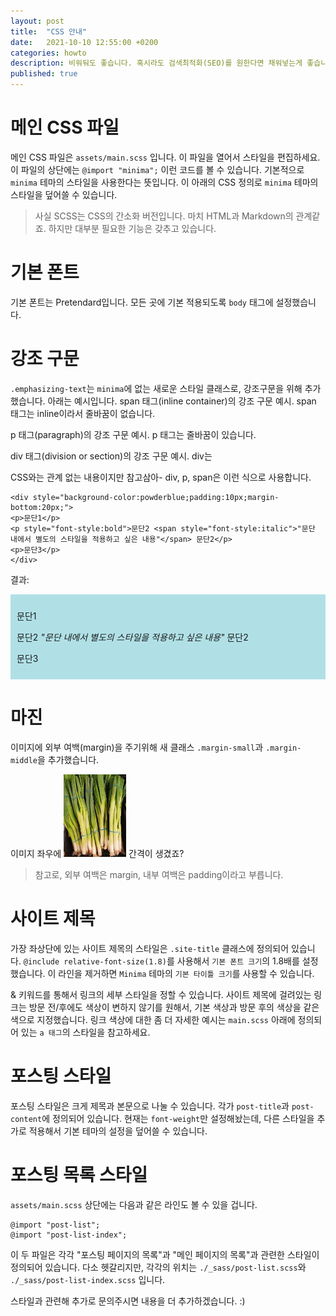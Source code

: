 ```yaml
---
layout: post
title:  "CSS 안내"
date:   2021-10-10 12:55:00 +0200
categories: howto
description: 비워둬도 좋습니다. 혹시라도 검색최적화(SEO)를 원한다면 채워넣는게 좋습니다.
published: true
---
```


# 메인 CSS 파일
메인 CSS 파일은 `assets/main.scss` 입니다. 이 파일을 열어서 스타일을 편집하세요. 이 파일의 상단에는 `@import "minima";` 이런 코드를 볼 수 있습니다. 기본적으로 `minima` 테마의 스타일을 사용한다는 뜻입니다. 이 아래의 CSS 정의로 `minima` 테마의 스타일을 덮어쓸 수 있습니다.
> 사실 SCSS는 CSS의 간소화 버전입니다. 마치 HTML과 Markdown의 관계같죠. 하지만 대부분 필요한 기능은 갖추고 있습니다.

# 기본 폰트
기본 폰트는 Pretendard입니다. 모든 곳에 기본 적용되도록 `body` 태그에 설정했습니다.

# 강조 구문
`.emphasizing-text`는 `minima`에 없는 새로운 스타일 클래스로, 강조구문을 위해 추가했습니다. 아래는 예시입니다.
<span class='emphasizing-text'>span 태그(inline container)의 강조 구문 예시. span 태그는 inline이라서 줄바꿈이 없습니다.</span>
<p class='emphasizing-text'>p 태그(paragraph)의 강조 구문 예시. p 태그는 줄바꿈이 있습니다.</p>
<div class='emphasizing-text'>div 태그(division or section)의 강조 구문 예시. div는 </div>
<p/>
CSS와는 관계 없는 내용이지만 참고삼아- div, p, span은 이런 식으로 사용합니다.

    <div style="background-color:powderblue;padding:10px;margin-bottom:20px;">
    <p>문단1</p>
    <p style="font-style:bold">문단2 <span style="font-style:italic">"문단 내에서 별도의 스타일을 적용하고 싶은 내용"</span> 문단2</p>
    <p>문단3</p>
    </div>

결과:
<div style="background-color:powderblue;padding:10px;margin-bottom:20px;">
<p>문단1</p>
<p style="font-style:bold">문단2 <span style="font-style:italic">"문단 내에서 별도의 스타일을 적용하고 싶은 내용"</span> 문단2</p>
<p>문단3</p>
</div>

# 마진
이미지에 외부 여백(margin)을 주기위해 새 클래스 `.margin-small`과 `.margin-middle`을 추가했습니다.

이미지 좌우에 <img class="margin-middle" src="/asset/images/pa.jpg" width="100px" />
간격이 생겼죠?
> 참고로, 외부 여백은 margin, 내부 여백은 padding이라고 부릅니다.

# 사이트 제목
가장 좌상단에 있는 사이트 제목의 스타일은 `.site-title` 클래스에 정의되어 있습니다. `@include relative-font-size(1.8)`를 사용해서 `기본 폰트 크기`의 1.8배를 설정했습니다. 이 라인을 제거하면 `Minima` 테마의 `기본 타이틀 크기`를 사용할 수 있습니다.

& 키워드를 통해서 링크의 세부 스타일을 정할 수 있습니다. 사이트 제목에 걸려있는 링크는 방문 전/후에도 색상이 변하지 않기를 원해서, 기본 색상과 방문 후의 색상을 같은 색으로 지정했습니다. 링크 색상에 대한 좀 더 자세한 예시는 `main.scss` 아래에 정의되어 있는 `a 태그`의 스타일을 참고하세요.

# 포스팅 스타일
포스팅 스타일은 크게 제목과 본문으로 나눌 수 있습니다. 각가 `post-title`과 `post-content`에 정의되어 있습니다. 현재는 `font-weight`만 설정해놨는데, 다른 스타일을 추가로 적용해서 기본 테마의 설정을 덮어쓸 수 있습니다.

# 포스팅 목록 스타일
`assets/main.scss` 상단에는 다음과 같은 라인도 볼 수 있을 겁니다.

    @import "post-list";
    @import "post-list-index";

이 두 파일은 각각 "포스팅 페이지의 목록"과 "메인 페이지의 목록"과 관련한 스타일이 정의되어 있습니다. 다소 헷갈리지만, 각각의 위치는 `./_sass/post-list.scss`와 `./_sass/post-list-index.scss` 입니다.

스타일과 관련해 추가로 문의주시면 내용을 더 추가하겠습니다. :)